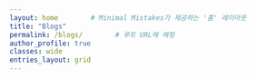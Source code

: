 ```yaml
---
layout: home        # Minimal Mistakes가 제공하는 '홈' 레이아웃
title: "Blogs"
permalink: /blogs/        # 루트 URL에 매핑
author_profile: true
classes: wide
entries_layout: grid
---
```

